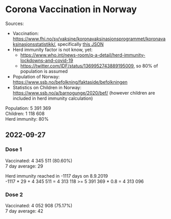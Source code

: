# Corona Vaccination in Norway

Sources:

- Vaccination: <https://www.fhi.no/sv/vaksine/koronavaksinasjonsprogrammet/koronavaksinasjonsstatistikk/>, specifically [this JSON](https://www.fhi.no/api/chartdata/api/99119)
- Herd immunity factor is not know, yet:
  - <https://www.who.int/news-room/q-a-detail/herd-immunity-lockdowns-and-covid-19>
  - <https://twitter.com/IDF/status/1369952743889195009>, so 80% of population is assumed
- Population of Norway: <https://www.ssb.no/befolkning/faktaside/befolkningen>
- Statistics on Children in Norway: https://www.ssb.no/a/barnogunge/2020/bef/ (however children are included in herd immunity calculation)

Population: 5 391 369  
Children: 1 118 608  
Herd immunity: 80%  

## 2022-09-27

### Dose 1

Vaccinated: 4 345 511 (80.60%)  
7 day average: 29

Herd immunity reached in -1117 days on 8.9.2019  
-1117 * 29 + 4 345 511 = 4 313 118 >= 5 391 369 * 0.8 = 4 313 096

### Dose 2

Vaccinated: 4 052 908 (75.17%)  
7 day average: 42

